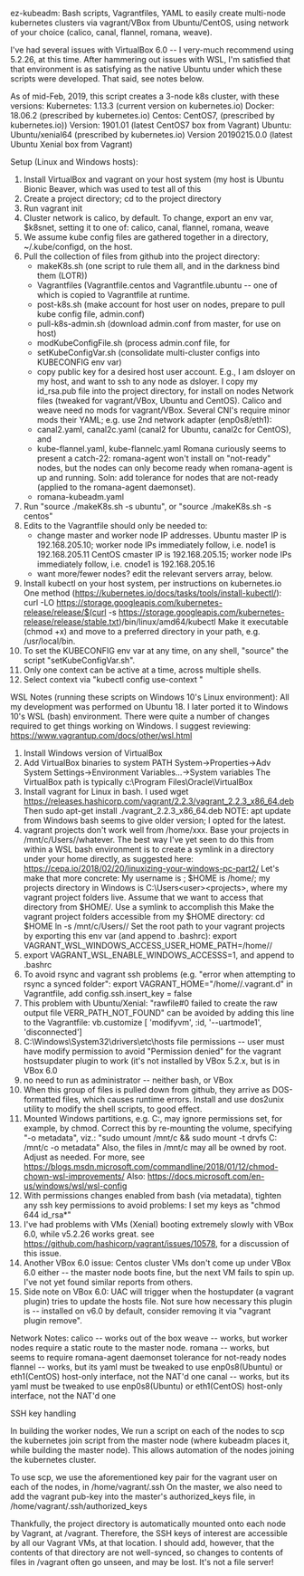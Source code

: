 ez-kubeadm: Bash scripts, Vagrantfiles, YAML to easily create multi-node kubernetes clusters via vagrant/VBox
 from Ubuntu/CentOS, using network of your choice (calico, canal, flannel, romana, weave).

I've had several issues with VirtualBox 6.0 -- I very-much recommend using 5.2.26, at this time.
After hammering out issues with WSL, I'm satisfied that that environment is as satisfying as the
native Ubuntu under which these scripts were developed.  That said, see notes below.

As of mid-Feb, 2019, this script creates a 3-node k8s cluster, with these versions:
  Kubernetes: 1.13.3                          (current version on kubernetes.io)
  Docker:     18.06.2                         (prescribed by kubernetes.io)
  Centos:     CentOS7,                        (prescribed by kubernetes.io))
    Version:  1901.01                         (latest CentOS7 box from Vagrant)
  Ubuntu:     Ubuntu/xenial64                 (prescribed by kubernetes.io)
    Version   20190215.0.0                    (latest Ubuntu Xenial box from Vagrant)

Setup (Linux and Windows hosts):
  1. Install VirtualBox and vagrant on your host system (my host is Ubuntu Bionic Beaver, which
     was used to test all of this
  2. Create a project directory; cd to the project directory
  3. Run vagrant init
  4. Cluster network is calico, by default. To change, export an env var, $k8snet, setting it to
     one of: calico, canal, flannel, romana, weave
  5. We assume kube config files are gathered together in a directory, ~/.kube/configd, on the host. 
  6. Pull the collection of files from github into the project directory:
       - makeK8s.sh (one script to rule them all, and in the darkness bind them (LOTR))
       - Vagrantfiles (Vagrantfile.centos and Vagrantfile.ubuntu -- one of which is copied to Vagrantfile at runtime.
       - post-k8s.sh (make account for host user on nodes, prepare to pull kube config file, admin.conf)
       - pull-k8s-admin.sh (download admin.conf from master, for use on host)
       - modKubeConfigFile.sh (process admin.conf file, for 
       - setKubeConfigVar.sh (consolidate multi-cluster configs into KUBECONFIG env var)
       - copy public key for a desired host user account. E.g., I am dsloyer on my host, and want to ssh
         to any node as dsloyer. I copy my id_rsa.pub file into the project directory, for install on nodes
       Network files (tweaked for vagrant/VBox, Ubuntu and CentOS). Calico and weave need no mods for vagrant/VBox.
       Several CNI's require minor mods their YAML; e.g. use 2nd network adapter (enp0s8/eth1):
       - canal2.yaml, canal2c.yaml (canal2 for Ubuntu, canal2c for CentOS), and
       - kube-flannel.yaml, kube-flannelc.yaml
       Romana curiously seems to present a catch-22: romana-agent won't install on "not-ready" nodes,
       but the nodes can only become ready when romana-agent is up and running. Soln: add tolerance for
       nodes that are not-ready (applied to the romana-agent daemonset).
       - romana-kubeadm.yaml
  7. Run "source ./makeK8s.sh -s ubuntu", or "source ./makeK8s.sh -s centos"
  8. Edits to the Vagrantfile should only be needed to:
      - change master and worker node IP addresses.
        Ubuntu master IP is 192.168.205.10; worker node IPs immediately follow, i.e. node1 is 192.168.205.11
        CentOS cmaster IP is 192.168.205.15; worker node IPs immediately follow, i.e. cnode1 is 192.168.205.16
      - want more/fewer nodes? edit the relevant servers array, below.
  9. Install kubectl on your host system, per instructions on kubernetes.io
     One method (https://kubernetes.io/docs/tasks/tools/install-kubectl/):
       curl -LO https://storage.googleapis.com/kubernetes-release/release/$(curl -s https://storage.googleapis.com/kubernetes-release/release/stable.txt)/bin/linux/amd64/kubectl
     Make it executable (chmod +x) and move to a preferred directory in your path, e.g. /usr/local/bin.
  10. To set the KUBECONFIG env var at any time, on any shell, "source" the script "setKubeConfigVar.sh".
  11. Only one context can be active at a time, across multiple shells.
  12. Select context via "kubectl config use-context <context-name>"
  
WSL Notes (running these scripts on Windows 10's Linux environment):
All my development was performed on Ubuntu 18. I later ported it to Windows 10's WSL (bash) environment.
There were quite a number of changes required to get things working on Windows.
I suggest reviewing: https://www.vagrantup.com/docs/other/wsl.html

  1. Install Windows version of VirtualBox
  2. Add VirtualBox binaries to system PATH
       System->Properties->Adv System Settings->Environment Variables...->System variables
     The VirtualBox path is typically c:\Program Files\Oracle\VirtualBox
  3. Install vagrant for Linux in bash.  I used 
       wget https://releases.hashicorp.com/vagrant/2.2.3/vagrant_2.2.3_x86_64.deb
     Then sudo apt-get install ./vagrant_2.2.3_x86_64.deb
     NOTE: apt update from Windows bash seems to give older version; I opted for the latest.
  4. vagrant projects don't work well from /home/xxx. Base your projects in /mnt/c/Users/<username>/whatever.
     The best way I've yet seen to do this from within a WSL bash environment is to create a symlink in
     a directory under your home directly, as suggested here:
       https://cepa.io/2018/02/20/linuxizing-your-windows-pc-part2/
     Let's make that more concrete:
       My username is <user>; $HOME is /home/<user>; my projects directory in Windows is
       C:\Users\<user>\<projects>, where my vagrant project folders live. Assume that we want to access 
       that directory from $HOME/<projects>. Use a symlink to accomplish this
       Make the vagrant project folders accessible from my $HOME directory:
         cd $HOME
         ln -s /mnt/c/Users/<user>/<projects> <projects>
       Set the root path to your vagrant projects by exporting this env var (and append to .bashrc):
         export VAGRANT_WSL_WINDOWS_ACCESS_USER_HOME_PATH=/home/<user>/<projects>
  5. export VAGRANT_WSL_ENABLE_WINDOWS_ACCESSS=1, and append to .bashrc
  6. To avoid rsync and vagrant ssh problems (e.g. "error when attempting to rsync a synced folder":
       export VAGRANT_HOME="/home/<user>/.vagrant.d"
     in Vagrantfile, add
       config.ssh.insert_key = false
  7. This problem with Ubuntu/Xenial: "rawfile#0 failed to create the raw output file VERR_PATH_NOT_FOUND"
     can be avoided by adding this line to the Vagrantfile:
       vb.customize [ 'modifyvm', :id, '--uartmode1', 'disconnected']
  8. C:\Windows\System32\drivers\etc\hosts file permissions -- user must have modify permission
     to avoid "Permission denied" for the vagrant hostsupdater plugin to work (it's not installed by
     VBox 5.2.x, but is in VBox 6.0
  9. no need to run as administrator -- neither bash, or VBox
  10. When this group of files is pulled down from github, they arrive as DOS-formatted files, which
     causes runtime errors.  Install and use dos2unix utility to modify the shell scripts, to good effect.
  11. Mounted Windows partitions, e.g. C:, may ignore permissions set, for example, by chmod. Correct this
      by re-mounting the volume, specifying "-o metadata", viz.:
       "sudo umount /mnt/c && sudo mount -t drvfs C: /mnt/c -o metadata"
      Also, the files in /mnt/c may all be owned by root. Adjust as needed.
      For more, see https://blogs.msdn.microsoft.com/commandline/2018/01/12/chmod-chown-wsl-improvements/
      Also: https://docs.microsoft.com/en-us/windows/wsl/wsl-config
  12. With permissions changes enabled from bash (via metadata), tighten any ssh key permissions to avoid
      problems: I set my keys as "chmod 644 id_rsa*"
  13. I've had problems with VMs (Xenial) booting extremely slowly with VBox 6.0, while v5.2.26 works great.
      see https://github.com/hashicorp/vagrant/issues/10578, for a discussion of this issue.
  14. Another VBox 6.0 issue: Centos cluster VMs don't come up under VBox 6.0 either -- the master node
      boots fine, but the next VM fails to spin up. I've not yet found similar reports from others.
  15. Side note on VBox 6.0: UAC will trigger when the hostupdater (a vagrant plugin) tries to update
      the hosts file. Not sure how necessary this plugin is -- installed on v6.0 by default, consider
      removing it via "vagrant plugin remove".

Network Notes:
  calico  -- works out of the box
  weave   -- works, but worker nodes require a static route to the master node.
  romana  -- works, but seems to require romana-agent daemonset tolerance for not-ready nodes
  flannel -- works, but its yaml must be tweaked to use enp0s8(Ubuntu) or eth1(CentOS)
             host-only interface, not the NAT'd one
  canal   -- works, but its yaml must be tweaked to use enp0s8(Ubuntu) or eth1(CentOS)
             host-only interface, not the NAT'd one

SSH key handling

In building the worker nodes, We run a script on each of the nodes to scp the kubernetes join script
from the master node (where kubeadm places it, while building the master node).
This allows automation of the nodes joining the kubernetes cluster.

To use scp, we use the aforementioned key pair for the vagrant user on each of the nodes,
in /home/vagrant/.ssh
On the master, we also need to add the vagrant pub-key into the master's authorized_keys file, in
/home/vagrant/.ssh/authorized_keys

Thankfully, the project directory is automatically mounted onto each node by Vagrant, at /vagrant.
Therefore, the SSH keys of interest are accessible by all our Vagrant VMs, at that location.
I should add, however, that the contents of that directory are not well-synced, so changes to contents
of files in /vagrant often go unseen, and may be lost. It's not a file server!
